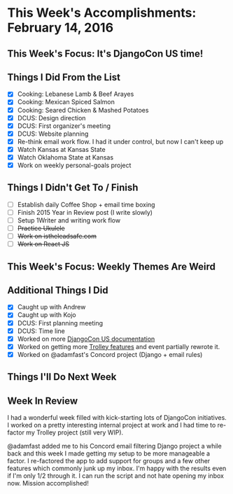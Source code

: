 
# This Week's Accomplishments: February 14, 2016

## This Week's Focus: It's DjangoCon US time!

## Things I Did From the List

- [x] Cooking: Lebanese Lamb & Beef Arayes
- [x] Cooking: Mexican Spiced Salmon
- [x] Cooking: Seared Chicken & Mashed Potatoes
- [x] DCUS: Design direction
- [x] DCUS: First organizer's meeting
- [x] DCUS: Website planning
- [x] Re-think email work flow. I had it under control, but now I can't keep up
- [x] Watch Kansas at Kansas State
- [x] Watch Oklahoma State at Kansas
- [x] Work on weekly personal-goals project

## Things I Didn't Get To / Finish

- [ ] Establish daily Coffee Shop + email time boxing
- [ ] Finish 2015 Year in Review post (I write slowly)
- [ ] Setup 1Writer and writing work flow
- [ ] ~~Practice Ukulele~~
- [ ] ~~Work on istheleadsafe.com~~
- [ ] ~~Work on React JS~~

## This Week's Focus: Weekly Themes Are Weird

## Additional Things I Did

- [x] Caught up with Andrew
- [x] Caught up with Kojo
- [x] DCUS: First planning meeting
- [x] DCUS: Time line
- [x] Worked on more [DjangoCon US documentation](https://github.com/djangocon/djangocon-us-docs)
- [x] Worked on getting more [Trolley features](https://github.com/jefftriplett/trolley) and event partially rewrote it.
- [x] Worked on @adamfast's Concord project (Django + email rules)

## Things I'll Do Next Week

## Week In Review

I had a wonderful week filled with kick-starting lots of DjangoCon initiatives. I worked on a pretty interesting internal project at work and I had time to re-factor my Trolley project (still very WIP).

@adamfast added me to his Concord email filtering Django project a while back and this week I made getting my setup to be more manageable a factor. I re-factored the app to add support for groups and a few other features which commonly junk up my inbox. I'm happy with the results even if I'm only 1/2 through it. I can run the script and not hate opening my inbox now. Mission accomplished!

